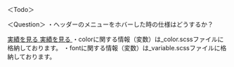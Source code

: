 ＜Todo＞


＜Question＞
・ヘッダーのメニューをホバーした時の仕様はどうするか？

<components>
<!-- ボタン（白） -->
<a href="#" class="whiteBtn">
    <span class="whiteBtn-text">実績を見る</span>
</a>

<!-- ボタン（黒） -->
<a href="#" class="blackBtn">
    <span class="blackBtn-text">実績を見る</span>
</a>

<memo>
・colorに関する情報（変数）は_color.scssファイルに格納しております。
・fontに関する情報（変数）は_variable.scssファイルに格納しております。
